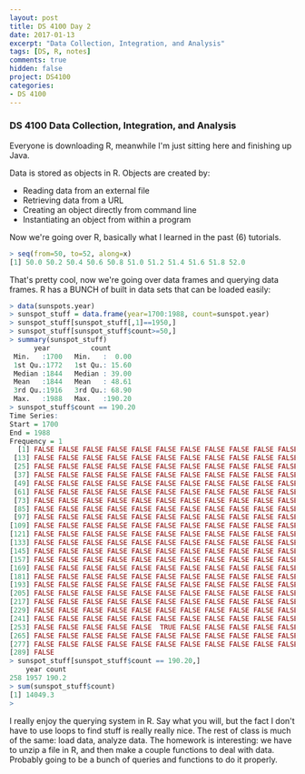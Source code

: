 ```yaml
---
layout: post
title: DS 4100 Day 2
date: 2017-01-13
excerpt: "Data Collection, Integration, and Analysis"
tags: [DS, R, notes]
comments: true
hidden: false
project: DS4100
categories:
- DS 4100
---
```


### DS 4100 Data Collection, Integration, and Analysis

Everyone is downloading R, meanwhile I'm just sitting here and finishing up Java.

Data is stored as objects in R. Objects are created by:

* Reading data from an external file
* Retrieving data from a URL
* Creating an object directly from command line
* Instantiating an object from within a program


Now we're going over R, basically what I learned in the past (6) tutorials. 

~~~ R
> seq(from=50, to=52, along=x)
[1] 50.0 50.2 50.4 50.6 50.8 51.0 51.2 51.4 51.6 51.8 52.0
~~~

That's pretty cool, now we're going over data frames and querying data frames. R has a BUNCH of built in data sets that can be loaded easily:

~~~ R
> data(sunspots.year)
> sunspot_stuff = data.frame(year=1700:1988, count=sunspot.year)
> sunspot_stuff[sunspot_stuff[,1]==1950,]
> sunspot_stuff[sunspot_stuff$count>=50,]
> summary(sunspot_stuff)
      year          count       
 Min.   :1700   Min.   :  0.00  
 1st Qu.:1772   1st Qu.: 15.60  
 Median :1844   Median : 39.00  
 Mean   :1844   Mean   : 48.61  
 3rd Qu.:1916   3rd Qu.: 68.90  
 Max.   :1988   Max.   :190.20  
> sunspot_stuff$count == 190.20
Time Series:
Start = 1700 
End = 1988 
Frequency = 1 
  [1] FALSE FALSE FALSE FALSE FALSE FALSE FALSE FALSE FALSE FALSE FALSE FALSE
 [13] FALSE FALSE FALSE FALSE FALSE FALSE FALSE FALSE FALSE FALSE FALSE FALSE
 [25] FALSE FALSE FALSE FALSE FALSE FALSE FALSE FALSE FALSE FALSE FALSE FALSE
 [37] FALSE FALSE FALSE FALSE FALSE FALSE FALSE FALSE FALSE FALSE FALSE FALSE
 [49] FALSE FALSE FALSE FALSE FALSE FALSE FALSE FALSE FALSE FALSE FALSE FALSE
 [61] FALSE FALSE FALSE FALSE FALSE FALSE FALSE FALSE FALSE FALSE FALSE FALSE
 [73] FALSE FALSE FALSE FALSE FALSE FALSE FALSE FALSE FALSE FALSE FALSE FALSE
 [85] FALSE FALSE FALSE FALSE FALSE FALSE FALSE FALSE FALSE FALSE FALSE FALSE
 [97] FALSE FALSE FALSE FALSE FALSE FALSE FALSE FALSE FALSE FALSE FALSE FALSE
[109] FALSE FALSE FALSE FALSE FALSE FALSE FALSE FALSE FALSE FALSE FALSE FALSE
[121] FALSE FALSE FALSE FALSE FALSE FALSE FALSE FALSE FALSE FALSE FALSE FALSE
[133] FALSE FALSE FALSE FALSE FALSE FALSE FALSE FALSE FALSE FALSE FALSE FALSE
[145] FALSE FALSE FALSE FALSE FALSE FALSE FALSE FALSE FALSE FALSE FALSE FALSE
[157] FALSE FALSE FALSE FALSE FALSE FALSE FALSE FALSE FALSE FALSE FALSE FALSE
[169] FALSE FALSE FALSE FALSE FALSE FALSE FALSE FALSE FALSE FALSE FALSE FALSE
[181] FALSE FALSE FALSE FALSE FALSE FALSE FALSE FALSE FALSE FALSE FALSE FALSE
[193] FALSE FALSE FALSE FALSE FALSE FALSE FALSE FALSE FALSE FALSE FALSE FALSE
[205] FALSE FALSE FALSE FALSE FALSE FALSE FALSE FALSE FALSE FALSE FALSE FALSE
[217] FALSE FALSE FALSE FALSE FALSE FALSE FALSE FALSE FALSE FALSE FALSE FALSE
[229] FALSE FALSE FALSE FALSE FALSE FALSE FALSE FALSE FALSE FALSE FALSE FALSE
[241] FALSE FALSE FALSE FALSE FALSE FALSE FALSE FALSE FALSE FALSE FALSE FALSE
[253] FALSE FALSE FALSE FALSE FALSE  TRUE FALSE FALSE FALSE FALSE FALSE FALSE
[265] FALSE FALSE FALSE FALSE FALSE FALSE FALSE FALSE FALSE FALSE FALSE FALSE
[277] FALSE FALSE FALSE FALSE FALSE FALSE FALSE FALSE FALSE FALSE FALSE FALSE
[289] FALSE
> sunspot_stuff[sunspot_stuff$count == 190.20,]
    year count
258 1957 190.2
> sum(sunspot_stuff$count)
[1] 14049.3
> 
~~~

I really enjoy the querying system in R. Say what you will, but the fact I don't have to use loops to find stuff is really really nice. The rest of class is much of the same: load data, analyze data. The homework is interesting: we have to unzip a file in R, and then make a couple functions to deal with data. Probably going to be a bunch of queries and functions to do it properly.





